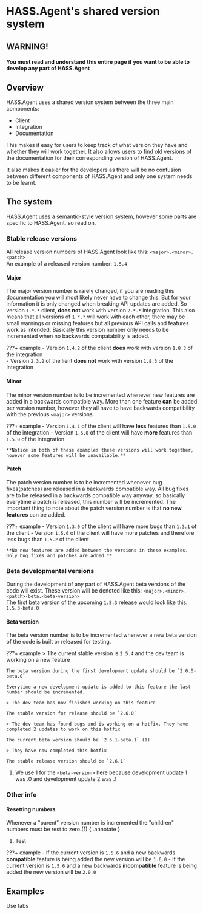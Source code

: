# HASS.Agent's shared version system

## WARNING!

#### You must read and understand this entire page if you want to be able to develop any part of HASS.Agent

## Overview

HASS.Agent uses a shared version system between the three main components:

- Client
- Integration
- Documentation

This makes it easy for users to keep track of what version they have and whether they will work together. It also allows users to find old versions of the documentation for their corresponding version of HASS.Agent.

It also makes it easier for the developers as there will be no confusion between different components of HASS.Agent and only one system needs to be learnt.

## The system

HASS.Agent uses a semantic-style version system, however some parts are specific to HASS.Agent, so read on.

### Stable release versions

All release version numbers of HASS.Agent look like this: `<major>.<minor>.<patch>`  
An example of a released version number: `1.5.4`

#### Major

The major version number is rarely changed, if you are reading this documentation you will most likely never have to change this. But for your information it is only changed when breaking API updates are added. So version `1.*.*` client, **does not** work with version `2.*.*` integration. This also means that all versions of `1.*.*` will work with each other, there may be small warnings or missing features but all previous API calls and features work as intended. Basically this version number only needs to be incremented when no backwards compatability is added.

???+ example
    - Version `1.4.2` of the client **does** work with version `1.8.3` of the integration  
    - Version `2.3.2` of the lient **does not** work with version `1.8.3` of the Integration

#### Minor

The minor version number is to be incremented whenever new features are added in a backwards compatible way. More than one feature **can** be added per version number, however they all have to have backwards compatibility with the previous `<major>` versions.

???+ example
    - Version `1.4.1` of the client will have **less** features than `1.5.0` of the integration
    - Version `1.6.0` of the client will have **more** features than `1.5.0` of the integration

    **Notice in both of these examples these versions will work together, however some features will be unavailable.**

#### Patch

The patch version number is to be incremented whenever bug fixes(patches) are released in a backwards compatible way. All bug fixes are to be released in a backwards compatible way anyway, so basically everytime a patch is released, this number will be incremented. The important thing to note about the patch version number is that **no new features** can be added.

???+ example
    - Version `1.3.0` of the client will have more bugs than `1.3.1` of the client
    -  Version `1.5.6` of the client will have more patches and therefore less bugs than `1.5.2` of the client

    **No new features are added between the versions in these examples. Only bug fixes and patches are added.**

### Beta developmental versions

During the development of any part of HASS.Agent beta versions of the code will exist. These version will be denoted like this: `<major>.<minor>.<patch>-beta.<beta-version>`  
The first beta version of the upcoming `1.5.3` release would look like this: `1.5.3-beta.0`

#### Beta version

The beta version number is to be incremented whenever a new beta version of the code is built or released for testing. 

???+ example
    > The current stable version is `2.5.4` and the dev team is working on a new feature

    The beta version during the first development update should be `2.6.0-beta.0`

    Everytime a new development update is added to this feature the last number should be incremented.

    > The dev team has now finished working on this feature

    The stable version for release should be `2.6.0`

    > The dev team has found bugs and is working on a hotfix. They have completed 2 updates to work on this hotfix

    The current beta version should be `2.6.1-beta.1` (1)

    > They have now completed this hotfix

    The stable release version should be `2.6.1`

1.  We use 1 for the `<beta-version>` here because development update 1 was .0 and development update 2 was .1

### Other info

#### Resetting numbers

Whenever a "parent" version number is incremented the "children" numbers must be rest to zero.(1)
{ .annotate }

1. Test

???+ example
    - If the current version is `1.5.6` and a new backwards **compatible** feature is being added the new version will be `1.6.0`
    - If the current version is `1.5.6` and a new backwards **incompatible** feature is being added the new version will be `2.0.0`

## Examples

Use tabs
